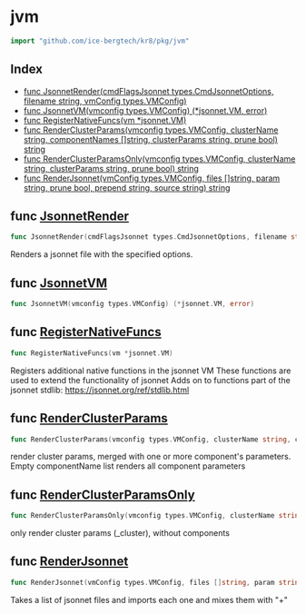 # jvm

```go
import "github.com/ice-bergtech/kr8/pkg/jvm"
```

## Index

- [func JsonnetRender\(cmdFlagsJsonnet types.CmdJsonnetOptions, filename string, vmConfig types.VMConfig\)](<#JsonnetRender>)
- [func JsonnetVM\(vmconfig types.VMConfig\) \(\*jsonnet.VM, error\)](<#JsonnetVM>)
- [func RegisterNativeFuncs\(vm \*jsonnet.VM\)](<#RegisterNativeFuncs>)
- [func RenderClusterParams\(vmconfig types.VMConfig, clusterName string, componentNames \[\]string, clusterParams string, prune bool\) string](<#RenderClusterParams>)
- [func RenderClusterParamsOnly\(vmconfig types.VMConfig, clusterName string, clusterParams string, prune bool\) string](<#RenderClusterParamsOnly>)
- [func RenderJsonnet\(vmConfig types.VMConfig, files \[\]string, param string, prune bool, prepend string, source string\) string](<#RenderJsonnet>)


<a name="JsonnetRender"></a>
## func [JsonnetRender](<https://github.com/ice-bergtech/kr8/blob/main/pkg/jvm/jsonnet.go#L112>)

```go
func JsonnetRender(cmdFlagsJsonnet types.CmdJsonnetOptions, filename string, vmConfig types.VMConfig)
```

Renders a jsonnet file with the specified options.

<a name="JsonnetVM"></a>
## func [JsonnetVM](<https://github.com/ice-bergtech/kr8/blob/main/pkg/jvm/jsonnet.go#L41>)

```go
func JsonnetVM(vmconfig types.VMConfig) (*jsonnet.VM, error)
```



<a name="RegisterNativeFuncs"></a>
## func [RegisterNativeFuncs](<https://github.com/ice-bergtech/kr8/blob/main/pkg/jvm/native_funcs.go#L42>)

```go
func RegisterNativeFuncs(vm *jsonnet.VM)
```

Registers additional native functions in the jsonnet VM These functions are used to extend the functionality of jsonnet Adds on to functions part of the jsonnet stdlib: https://jsonnet.org/ref/stdlib.html

<a name="RenderClusterParams"></a>
## func [RenderClusterParams](<https://github.com/ice-bergtech/kr8/blob/main/pkg/jvm/jsonnet.go#L164>)

```go
func RenderClusterParams(vmconfig types.VMConfig, clusterName string, componentNames []string, clusterParams string, prune bool) string
```

render cluster params, merged with one or more component's parameters. Empty componentName list renders all component parameters

<a name="RenderClusterParamsOnly"></a>
## func [RenderClusterParamsOnly](<https://github.com/ice-bergtech/kr8/blob/main/pkg/jvm/jsonnet.go#L149>)

```go
func RenderClusterParamsOnly(vmconfig types.VMConfig, clusterName string, clusterParams string, prune bool) string
```

only render cluster params \(\_cluster\), without components

<a name="RenderJsonnet"></a>
## func [RenderJsonnet](<https://github.com/ice-bergtech/kr8/blob/main/pkg/jvm/jsonnet.go#L71>)

```go
func RenderJsonnet(vmConfig types.VMConfig, files []string, param string, prune bool, prepend string, source string) string
```

Takes a list of jsonnet files and imports each one and mixes them with "\+"